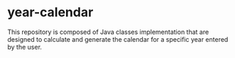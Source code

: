 # year-calendar
This repository is composed of Java classes implementation that are designed to calculate and generate the calendar for a specific year  entered by the user.
